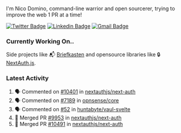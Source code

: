 
I'm Nico Domino, command-line warrior and open sourcerer, trying to improve the web 1 PR at a time!

[![Twitter Badge](https://img.shields.io/badge/-@ndom91-1ca0f1?style=flat-square&labelColor=1ca0f1&logo=twitter&logoColor=white&link=https://twitter.com/ndom91)](https://twitter.com/ndom91) [![Linkedin Badge](https://img.shields.io/badge/-ndom91-blue?style=flat-square&logo=Linkedin&logoColor=white&link=https://www.linkedin.com/in/ndom91/)](https://www.linkedin.com/in/ndom91/) [![Gmail Badge](https://img.shields.io/badge/-yo@ndo.dev-c14438?style=flat-square&logo=mail.ru&logoColor=white&link=mailto:yo@ndo.dev)](mailto:yo@ndo.dev)

### Currently Working On..

Side projects like 📬 [Briefkasten](https://briefkastenhq.com) and opensource libraries like 🔒 [NextAuth.js](https://github.com/nextauthjs/next-auth).

<!--START_SECTION_PROFILE_VIEWS:readme-info-->
<!--END_SECTION_PROFILE_VIEWS:readme-info-->

<!--START_SECTION_DAILY_COMMIT:readme-info-->
<!--END_SECTION_DAILY_COMMIT:readme-info-->

<!--START_SECTION_WEEKLY_COMMIT:readme-info-->
<!--END_SECTION_WEEKLY_COMMIT:readme-info-->

### Latest Activity

<!--START_SECTION:activity-->
1. 🗣 Commented on [#10401](https://github.com/nextauthjs/next-auth/pull/10401#issuecomment-2143810694) in [nextauthjs/next-auth](https://github.com/nextauthjs/next-auth)
2. 🗣 Commented on [#7189](https://github.com/opnsense/core/issues/7189#issuecomment-2143810560) in [opnsense/core](https://github.com/opnsense/core)
3. 🗣 Commented on [#52](https://github.com/huntabyte/vaul-svelte/issues/52#issuecomment-2143499293) in [huntabyte/vaul-svelte](https://github.com/huntabyte/vaul-svelte)
4. 🎉 Merged PR [#9953](https://github.com/nextauthjs/next-auth/pull/9953) in [nextauthjs/next-auth](https://github.com/nextauthjs/next-auth)
5. 🎉 Merged PR [#10491](https://github.com/nextauthjs/next-auth/pull/10491) in [nextauthjs/next-auth](https://github.com/nextauthjs/next-auth)
<!--END_SECTION:activity-->
